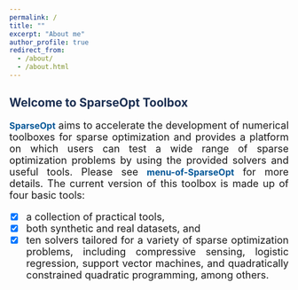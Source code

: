```yaml
---
permalink: /
title: ""
excerpt: "About me"
author_profile: true
redirect_from: 
  - /about/
  - /about.html
---
```


<style>
a:link {
  text-decoration: none;
}

a:visited {
  text-decoration: none;
}

a:hover {
  text-decoration: underline;
}

a:active {
  text-decoration: underline;
}
</style>

##  <span style="color:#1a2e51"><b> Welcome to SparseOpt Toolbox</b></span> 

<font size=4>
<div style="text-align:justify">  

<a style="font-size: 16px; font-weight: bold;color:#015697" href="https://github.com/ShenglongZhou/CSpack" target="_blank">SparseOpt</a> aims to accelerate the development of numerical toolboxes for sparse optimization and provides a platform on which users can test a wide range of sparse optimization problems by using the provided solvers and useful tools. Please see <a style="font-size: 16px; font-weight: bold;color:#015697" href="" target="_blank">menu-of-SparseOpt</a>  for more details. The current version of this toolbox is made up of four basic tools:

- [x] a collection of practical tools, 
- [x] both synthetic and real datasets, and 
- [x] ten solvers tailored for a variety of sparse optimization problems, including compressive sensing, logistic regression, support vector machines, and quadratically constrained quadratic programming, among others. 

</div></font>

